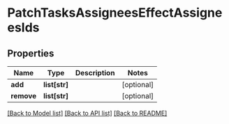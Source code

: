 # PatchTasksAssigneesEffectAssigneesIds

## Properties
Name | Type | Description | Notes
------------ | ------------- | ------------- | -------------
**add** | **list[str]** |  | [optional] 
**remove** | **list[str]** |  | [optional] 

[[Back to Model list]](../README.md#documentation-for-models) [[Back to API list]](../README.md#documentation-for-api-endpoints) [[Back to README]](../README.md)


